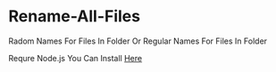 # Rename-All-Files
Radom Names For Files In Folder Or Regular Names For Files In Folder

Requre Node.js
You Can Install <a href="https://nodejs.org/en/download" target="_blank" >Here</a>
